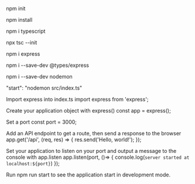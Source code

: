 <!-- initialize the project with a Json file -->
npm init

<!-- initialize the npm -->
npm install

<!-- install typescript -->
npm i typescript

<!-- install the typescript compiler -->
npx tsc --init 


<!-- install express -->
npm i express

<!-- install type definitions for express -->
npm i --save-dev @types/express

<!-- install nodemon, allows to run the server in the background -->
npm i --save-dev nodemon

<!-- add a start script for nodemon in the package.json file -->
"start": "nodemon src/index.ts"

Import express into index.ts
import express from 'express';

Create your application object with express()
const app = express();

Set a port
const port = 3000;

Add an API endpoint to get a route, then send a response to the browser
app.get('/api', (req, res) => {
 res.send('Hello, world!');
});

Set your application to listen on your port and output a message to the console with app.listen
app.listen(port, ()=> {
 console.log(`server started at localhost:${port}`)
});

Run npm run start to see the application start in development mode.

